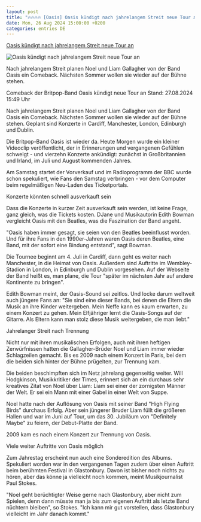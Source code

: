 ```yaml
---
layout: post
title: "🔥🔥🔥🔥 [Oasis] Oasis kündigt nach jahrelangem Streit neue Tour an"
date: Mon, 26 Aug 2024 15:00:00 +0200
categories: entries DE
---
```

[Oasis kündigt nach jahrelangem Streit neue Tour an](https://www.tagesschau.de/ausland/europa/oasis-gehen-wieder-auf-tour-100.html)

![Oasis kündigt nach jahrelangem Streit neue Tour an](https://images.tagesschau.de/image/ec6d126d-51fa-4e70-a2f4-315a0d973eb3/AAABkZQglSE/AAABkZLhkrw/16x9-1280/oasis-106.jpg)

Nach jahrelangem Streit planen Noel und Liam Gallagher von der Band Oasis ein Comeback. Nächsten Sommer wollen sie wieder auf der Bühne stehen.

Comeback der Britpop-Band Oasis kündigt neue Tour an Stand: 27.08.2024 15:49 Uhr

Nach jahrelangem Streit planen Noel und Liam Gallagher von der Band Oasis ein Comeback. Nächsten Sommer wollen sie wieder auf der Bühne stehen. Geplant sind Konzerte in Cardiff, Manchester, London, Edinburgh und Dublin.

Die Britpop-Band Oasis ist wieder da. Heute Morgen wurde ein kleiner Videoclip veröffentlicht, der in Erinnerungen und vergangenen Gefühlen schwelgt - und vierzehn Konzerte ankündigt: zunächst in Großbritannien und Irland, im Juli und August kommenden Jahres.

Am Samstag startet der Vorverkauf und im Radioprogramm der BBC wurde schon spekuliert, wie Fans den Samstag verbringen - vor dem Computer beim regelmäßigen Neu-Laden des Ticketportals.

Konzerte könnten schnell ausverkauft sein

Dass die Konzerte in kurzer Zeit ausverkauft sein werden, ist keine Frage, ganz gleich, was die Tickets kosten. DJane und Musikautorin Edith Bowman vergleicht Oasis mit den Beatles, was die Faszination der Band angeht.

"Oasis haben immer gesagt, sie seien von den Beatles beeinflusst worden. Und für ihre Fans in den 1990er-Jahren waren Oasis deren Beatles, eine Band, mit der sofort eine Bindung entstand", sagt Bowman.

Die Tournee beginnt am 4. Juli in Cardiff, dann geht es weiter nach Manchester, in die Heimat von Oasis. Außerdem sind Auftritte im Wembley-Stadion in London, in Edinburgh und Dublin vorgesehen. Auf der Webseite der Band heißt es, man plane, die Tour "später im nächsten Jahr auf andere Kontinente zu bringen".

Edith Bowman meint, der Oasis-Sound sei zeitlos. Und locke darum weltweit auch jüngere Fans an: "Sie sind eine dieser Bands, bei denen die Eltern die Musik an ihre Kinder weitergeben. Mein Neffe kann es kaum erwarten, zu einem Konzert zu gehen. Mein Elfjähriger lernt die Oasis-Songs auf der Gitarre. Als Eltern kann man stolz diese Musik weitergeben, die man liebt."

Jahrelanger Streit nach Trennung

Nicht nur mit ihren musikalischen Erfolgen, auch mit ihren heftigen Zerwürfnissen hatten die Gallagher-Brüder Noel und Liam immer wieder Schlagzeilen gemacht. Bis es 2009 nach einem Konzert in Paris, bei dem die beiden sich hinter der Bühne prügelten, zur Trennung kam.

Die beiden beschimpften sich im Netz jahrelang gegenseitig weiter. Will Hodgkinson, Musikkritiker der Times, erinnert sich an ein durchaus sehr kreatives Zitat von Noel über Liam: Liam sei einer der zornigsten Männer der Welt. Er sei ein Mann mit einer Gabel in einer Welt von Suppe.

Noel hatte nach der Auflösung von Oasis mit seiner Band "High Flying Birds" durchaus Erfolg. Aber sein jüngerer Bruder Liam füllt die größeren Hallen und war im Juni auf Tour, um das 30. Jubiläum von "Definitely Maybe" zu feiern, der Debut-Platte der Band.

2009 kam es nach einem Konzert zur Trennung von Oasis.

Viele weiter Auftritte von Oasis möglich

Zum Jahrestag erscheint nun auch eine Sonderedition des Albums. Spekuliert worden war in den vergangenen Tagen zudem über einen Auftritt beim berühmten Festival in Glastonbury. Davon ist bisher noch nichts zu hören, aber das könne ja vielleicht noch kommen, meint Musikjournalist Paul Stokes.

"Noel geht berüchtigter Weise gerne nach Glastonbury, aber nicht zum Spielen, denn dann müsste man ja bis zum eigenen Auftritt als letzte Band nüchtern bleiben", so Stokes. "Ich kann mir gut vorstellen, dass Glastonbury vielleicht im Jahr danach kommt."

